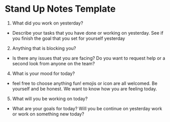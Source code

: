 # Stand Up Notes Template 

1. What did you work on yesterday?
- Describe your tasks that you have done or working on yesterday. See if you finish the goal that you set for yourself yesterday
  
2. Anything that is blocking you?
- Is there any issues that you are facing? Do you want to request help or a second look from anyone on the team?
  
4. What is your mood for today?
- feel free to choose anything fun! emojis or icon are all welcomed. Be yourself and be honest. We want to know how you are feeling today. 
  
5. What will you be working on today?
- What are your goals for today? Will you be continue on yesterday work or work on something new today?
